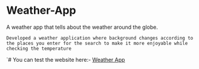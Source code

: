 # Weather-App
A weather app that tells about the weather around the globe.

`Developed a weather application where background changes according to the places you enter for the search to make it more enjoyable while checking the temperature`


`# You can test the website here:- [Weather App](sahil-weather-domain.netlify.app)
